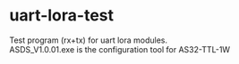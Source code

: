 # uart-lora-test
Test program (rx+tx) for uart lora modules.  
ASDS_V1.0.01.exe is the configuration tool for AS32-TTL-1W 
